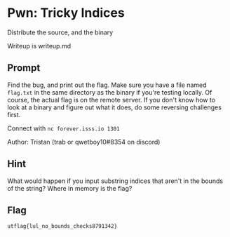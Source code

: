 # Pwn: Tricky Indices
Distribute the source, and the binary

Writeup is writeup.md

## Prompt
Find the bug, and print out the flag. Make sure you have a file named `flag.txt`
in the same directory as the binary if you're testing locally. Of course, the
actual flag is on the remote server. If you don't know how to look at a binary
and figure out what it does, do some reversing challenges first.

Connect with `nc forever.isss.io 1301`

Author: Tristan (trab or qwetboy10#8354 on discord)

## Hint
What would happen if you input substring indices that aren't in the bounds of
the string? Where in memory is the flag?

## Flag
`utflag{lul_no_bounds_checks8791342}`

